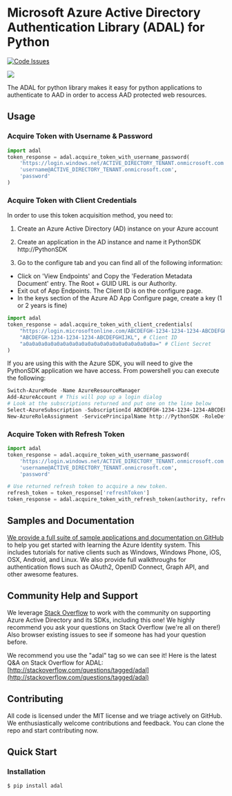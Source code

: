 # Microsoft Azure Active Directory Authentication Library (ADAL) for Python

[![Code Issues](http://www.quantifiedcode.com/api/v1/project/4b429ad7e2e54d7a8393cc0e49930b10/badge.svg)](http://www.quantifiedcode.com/app/project/4b429ad7e2e54d7a8393cc0e49930b10)


<a href="https://pypi.python.org/pypi/adal/"><img src='https://pypip.in/d/adal/badge.svg'></a>

The ADAL for python library makes it easy for python applications to authenticate to AAD in order to access AAD protected web resources.

## Usage

### Acquire Token with Username & Password

```python
import adal
token_response = adal.acquire_token_with_username_password(
    'https://login.windows.net/ACTIVE_DIRECTORY_TENANT.onmicrosoft.com', 
    'username@ACTIVE_DIRECTORY_TENANT.onmicrosoft.com', 
    'password'
)
```

### Acquire Token with Client Credentials

In order to use this token acquisition method, you need to:

1) Create an Azure Active Directory (AD) instance on your Azure account

2) Create an application in the AD instance and name it PythonSDK http://PythonSDK

3) Go to the configure tab and you can find all of the following information:

- Click on 'View Endpoints' and Copy the 'Federation Metadata Document' entry. The Root + GUID URL is our Authority.
- Exit out of App Endpoints.  The Client ID is on the configure page.
- In the keys section of the Azure AD App Configure page, create a key (1 or 2 years is fine)


```python
import adal
token_response = adal.acquire_token_with_client_credentials(
    "https://login.microsoftonline.com/ABCDEFGH-1234-1234-1234-ABCDEFGHIJKL", # Authority
    "ABCDEFGH-1234-1234-1234-ABCDEFGHIJKL", # Client ID
    "a0a0a0a0a0a0a0a0a0a0a0a0a0a0a0a0a0a0a0a0a0a=" # Client Secret
)
```

If you are using this with the Azure SDK, you will need to give the PythonSDK application we have access.
From powershell you can execute the following:

```powershell
Switch-AzureMode -Name AzureResourceManager
Add-AzureAccount # This will pop up a login dialog
# Look at the subscriptions returned and put one on the line below
Select-AzureSubscription -SubscriptionId ABCDEFGH-1234-1234-1234-ABCDEFGH
New-AzureRoleAssignment -ServicePrincipalName http://PythonSDK -RoleDefinitionName Contributor
```

### Acquire Token with Refresh Token

```python
import adal
token_response = adal.acquire_token_with_username_password(
    'https://login.windows.net/ACTIVE_DIRECTORY_TENANT.onmicrosoft.com', 
    'username@ACTIVE_DIRECTORY_TENANT.onmicrosoft.com', 
    'password'

# Use returned refresh token to acquire a new token.
refresh_token = token_response['refreshToken']
token_response = adal.acquire_token_with_refresh_token(authority, refresh_token)
```

## Samples and Documentation
[We provide a full suite of sample applications and documentation on GitHub](https://github.com/AzureADSamples) to help you get started with learning the Azure Identity system. This includes tutorials for native clients such as Windows, Windows Phone, iOS, OSX, Android, and Linux. We also provide full walkthroughs for authentication flows such as OAuth2, OpenID Connect, Graph API, and other awesome features. 

## Community Help and Support

We leverage [Stack Overflow](http://stackoverflow.com/) to work with the community on supporting Azure Active Directory and its SDKs, including this one! We highly recommend you ask your questions on Stack Overflow (we're all on there!) Also browser existing issues to see if someone has had your question before. 

We recommend you use the "adal" tag so we can see it! Here is the latest Q&A on Stack Overflow for ADAL: [http://stackoverflow.com/questions/tagged/adal](http://stackoverflow.com/questions/tagged/adal)

## Contributing

All code is licensed under the MIT license and we triage actively on GitHub. We enthusiastically welcome contributions and feedback. You can clone the repo and start contributing now. 

## Quick Start

### Installation

``` $ pip install adal ```

